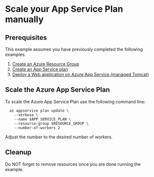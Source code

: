 
# Scale your App Service Plan manually

## Prerequisites

This example assumes you have previously completed the following examples.

1. [Create an Azure Resource Group](../../group/create/)
1. [Create an App Service plan](../create-plan/)
1. [Deploy a Web application on Azure App Service (managed Tomcat)](../tomcat-helloworld/)

## Scale the Azure App Service Plan

To scale the Azure App Service Plan use the following command line:

<!-- workflow.include(../tomcat-helloworld/README.md) -->

```shell
  az appservice plan update \
    --verbose \
    --name $APP_SERVICE_PLAN \
    --resource-group $RESOURCE_GROUP \
    --number-of-workers 2
```

Adjust the number to the desired number of workers.

## Cleanup

Do NOT forget to remove resources once you are done running the example.
